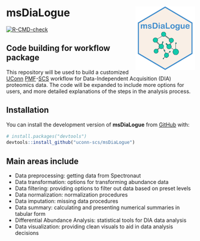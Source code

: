 # msDiaLogue <img src="man/figure/logo.png" align="right" height="170"/>

<!-- badges: start -->
[![R-CMD-check](https://github.com/uconn-scs/msDiaLogue/actions/workflows/R-CMD-check.yaml/badge.svg)](https://github.com/uconn-scs/msDiaLogue/actions/workflows/R-CMD-check.yaml)
<!-- badges: end -->

## Code building for workflow package

This repository will be used to build a customized [UConn](https://uconn.edu/)
[PMF](https://proteomics.uconn.edu/)-[SCS](https://statsconsulting.uconn.edu/)
workflow for Data-Independent Acquisition (DIA) proteomics data. The code will
be expanded to include more options for users, and more detailed explanations of
the steps in the analysis process.

## Installation

You can install the development version of **msDiaLogue** from
[GitHub](https://github.com/) with:

``` r
# install.packages("devtools")
devtools::install_github("uconn-scs/msDiaLogue")
```

## Main areas include

* Data preprocessing: getting data from Spectronaut
* Data transformation: options for transforming abundance data
* Data filtering: providing options to filter out data based on preset levels 
* Data normalization: normalization procedures
* Data imputation: missing data procedures
* Data summary: calculating and presenting numerical summaries in tabular form
* Differential Abundance Analysis: statistical tools for DIA data analysis
* Data visualization: providing clean visuals to aid in data analysis decisions

